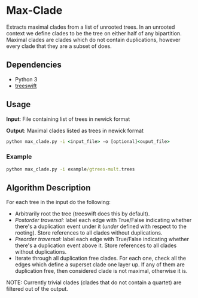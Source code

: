 # Max-Clade

Extracts maximal clades from a list of unrooted trees. In an unrooted context we define clades to be the tree on either half of any bipartition. Maximal clades are clades which do not contain duplications, however every clade that they are a subset of does.

## Dependencies

- Python 3
- [treeswift](https://github.com/niemasd/TreeSwift)

## Usage

**Input**: File containing list of trees in newick format

**Output**: Maximal clades listed as trees in newick format

```cmd
python max_clade.py -i <input_file> -o [optional]<ouput_file>
```

### Example

```cmd
python max_clade.py -i example/gtrees-mult.trees
```

## Algorithm Description

For each tree in the input do the following:

- Arbitrarily root the tree (treeswift does this by default).
- *Postorder traversal:* label each edge with True/False indicating whether there's a duplication event under it (*under* defined with respect to the rooting). Store references to all clades without duplications.
- *Preorder traversal:* label each edge with True/False indicating whether there's a duplication event above it. Store references to all clades without duplications.
- Iterate through all duplication free clades. For each one, check all the edges which define a superset clade one layer up. If any of them are duplication free, then considered clade is not maximal, otherwise it is.

NOTE: Currently trivial clades (clades that do not contain a quartet) are filtered out of the output.
